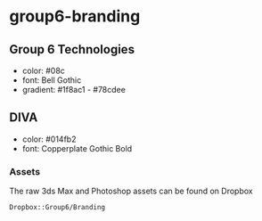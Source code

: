 group6-branding
===============

Group 6 Technologies
--------------------

- color: #08c
- font: Bell Gothic
- gradient: #1f8ac1 - #78cdee

DIVA
----

- color: #014fb2
- font: Copperplate Gothic Bold

### Assets

The raw 3ds Max and Photoshop assets can be found on Dropbox

`Dropbox::Group6/Branding`
